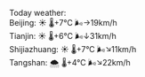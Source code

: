 Today weather:  
Beijing: ☀️   🌡️+7°C 🌬️→19km/h  
Tianjin: ☀️   🌡️+6°C 🌬️↓31km/h  
Shijiazhuang: ☀️   🌡️+7°C 🌬️↘11km/h  
Tangshan: 🌨  🌡️+4°C 🌬️↘22km/h  
